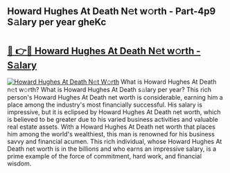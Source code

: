 ## Howard Hughes At Death N𝚎t w𝚘rth - Part-4p9 S𝚊lary per year gheKc

# <h2><a href="http://gc3vzdr.nevu.top/?p=Howard+Hughes+At+Death">🔗 👉🔴 Howard Hughes At Death N𝚎t w𝚘rth - S𝚊lary</a></h2>

[![Howard Hughes At Death N𝚎t W𝚘rth](https://i.imgur.com/Oavwk0R.jpeg)](http://gc3vzdr.nevu.top/?p=Howard+Hughes+At+Death)
What is Howard Hughes At Death n𝚎t w𝚘rth? What is Howard Hughes At Death s𝚊lary per year?
This rich person's Howard Hughes At Death net worth is considerable, earning him a place among the industry's most financially successful. His salary is impressive, but it is eclipsed by Howard Hughes At Death net worth, which is believed to be greater due to his varied business activities and valuable real estate assets. With a Howard Hughes At Death net worth that places him among the world's wealthiest, this man is renowned for his business savvy and financial acumen. This rich individual, whose Howard Hughes At Death net worth is in the billions and who earns an impressive salary, is a prime example of the force of commitment, hard work, and financial wisdom.
